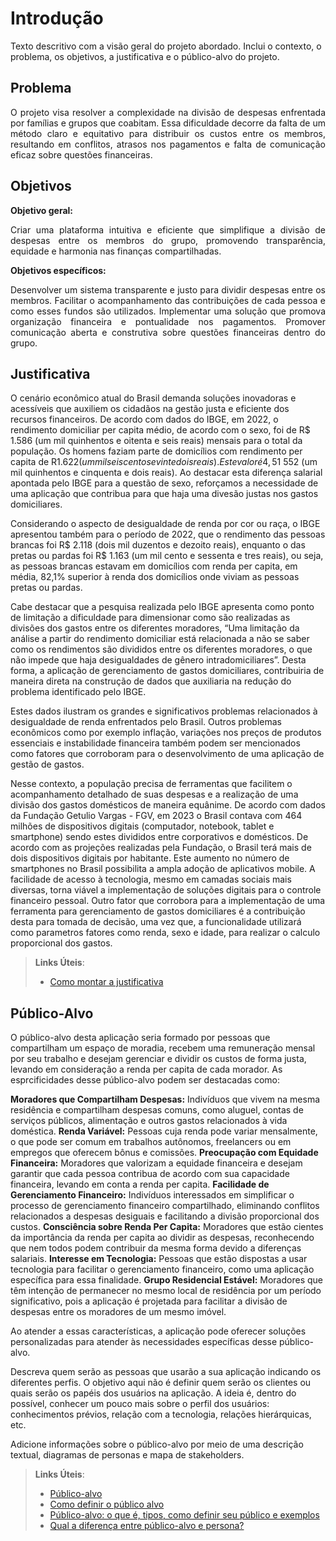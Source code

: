# Introdução

Texto descritivo com a visão geral do projeto abordado. Inclui o contexto, o problema, os objetivos, a justificativa e o público-alvo do projeto.

## Problema
<p align="justify">O projeto visa resolver a complexidade na divisão de despesas enfrentada por famílias e grupos que coabitam. Essa dificuldade decorre da falta de um método claro e equitativo para distribuir os custos entre os membros, resultando em conflitos, atrasos nos pagamentos e falta de comunicação eficaz sobre questões financeiras.</p>

## Objetivos

<strong>Objetivo geral:</strong>
<p align="justify">Criar uma plataforma intuitiva e eficiente que simplifique a divisão de despesas entre os membros do grupo, promovendo transparência, equidade e harmonia nas finanças compartilhadas.</p>

<strong>Objetivos específicos:</strong>
<p align="justify">Desenvolver um sistema transparente e justo para dividir despesas entre os membros.
Facilitar o acompanhamento das contribuições de cada pessoa e como esses fundos são utilizados.
Implementar uma solução que promova organização financeira e pontualidade nos pagamentos.
Promover comunicação aberta e construtiva sobre questões financeiras dentro do grupo.</p>

## Justificativa

O cenário econômico atual do Brasil demanda soluções inovadoras e acessíveis que auxiliem os cidadãos na gestão justa e eficiente dos recursos financeiros. De acordo com dados do IBGE, em 2022, o rendimento domiciliar per capita médio, de acordo com o sexo, foi de R$ 1.586 (um mil quinhentos e oitenta e seis reais) mensais para o total da população.
 Os homens faziam parte de domicílios com rendimento per capita de R$1.622 (um mil seiscentos e vinte dois reais). Este valor é 4,5% maior do que o valor encontrado para as mulheres, R$1 552 (um mil quinhentos e cinquenta e dois reais). 
Ao destacar esta diferença salarial apontada pelo IBGE para a questão de sexo, reforçamos a necessidade de uma aplicação que contribua para que haja uma divesão justas nos gastos domiciliares.

Considerando o aspecto de desigualdade de renda por cor ou raça, o IBGE apresentou também para o  período de 2022, que  o rendimento das pessoas brancas foi R$ 2.118 (dois mil duzentos e dezoito reais), enquanto o das pretas ou pardas foi R$ 1.163 (um mil cento e sessenta e tres reais), ou seja, as pessoas brancas estavam em domicílios com renda per capita, em média, 82,1% superior à renda dos domicílios onde viviam as pessoas pretas ou pardas. 

Cabe destacar que a pesquisa realizada pelo IBGE apresenta como ponto de limitação a dificuldade para dimensionar como são realizadas as divisões dos gastos entre os diferentes moradores, “Uma limitação da análise a partir do rendimento domiciliar está relacionada a não se saber como os rendimentos são divididos entre os diferentes moradores, o que não impede que haja desigualdades de gênero intradomiciliares”.
Desta forma, a aplicação de gerenciamento de gastos domiciliares, contribuiria de maneira direta na construção de dados que  auxiliaria  na redução do problema identificado pelo IBGE.

Estes dados ilustram os grandes e significativos problemas relacionados à desigualdade de renda enfrentados pelo Brasil.  Outros problemas econômicos como por exemplo inflação, variações nos preços de produtos essenciais e instabilidade financeira também podem ser mencionados como fatores que corroboram para o desenvolvimento de uma aplicação de gestão de gastos.

Nesse contexto, a população precisa de ferramentas que facilitem o acompanhamento detalhado de suas despesas e a realização de uma divisão dos gastos domésticos  de maneira equânime.
De acordo com dados da Fundação Getulio Vargas - FGV, em 2023 o Brasil contava com 464 milhões de dispositivos digitais  (computador, notebook, tablet e smartphone) sendo estes divididos entre corporativos e domésticos. De acordo com as projeções realizadas pela Fundação, o Brasil terá mais de dois dispositivos digitais por habitante.
Este aumento no número de smartphones no Brasil possibilita a ampla adoção de aplicativos mobile. A facilidade de acesso à tecnologia, mesmo em camadas sociais mais diversas, torna viável a implementação de soluções digitais para o controle financeiro pessoal.
Outro fator que corrobora para a implementação de uma ferramenta para gerenciamento de gastos domiciliares é a  contribuição desta para tomada de decisão, uma vez que, a funcionalidade utilizará como parametros fatores como renda, sexo e idade, para realizar o  calculo proporcional dos gastos.


> **Links Úteis**:
> - [Como montar a justificativa](https://guiadamonografia.com.br/como-montar-justificativa-do-tcc/)

## Público-Alvo
O público-alvo desta aplicação seria formado por pessoas que compartilham um espaço de moradia, recebem uma remuneração mensal por seu trabalho e desejam gerenciar e dividir os custos de forma justa, levando em consideração a renda per capita de cada morador. As esprcificidades desse público-alvo podem ser destacadas como:

**Moradores que Compartilham Despesas:** Indivíduos que vivem na mesma residência e compartilham despesas comuns, como aluguel, contas de serviços públicos, alimentação e outros gastos relacionados à vida doméstica.
**Renda Variável:** Pessoas cuja renda pode variar mensalmente, o que pode ser comum em trabalhos autônomos, freelancers ou em empregos que oferecem bônus e comissões.
**Preocupação com Equidade Financeira:** Moradores que valorizam a equidade financeira e desejam garantir que cada pessoa contribua de acordo com sua capacidade financeira, levando em conta a renda per capita.
**Facilidade de Gerenciamento Financeiro:** Indivíduos interessados em simplificar o processo de gerenciamento financeiro compartilhado, eliminando conflitos relacionados a despesas desiguais e facilitando a divisão proporcional dos custos.
**Consciência sobre Renda Per Capita:** Moradores que estão cientes da importância da renda per capita ao dividir as despesas, reconhecendo que nem todos podem contribuir da mesma forma devido a diferenças salariais.
**Interesse em Tecnologia:** Pessoas que estão dispostas a usar tecnologia para facilitar o gerenciamento financeiro, como uma aplicação específica para essa finalidade.
**Grupo Residencial Estável:** Moradores que têm intenção de permanecer no mesmo local de residência por um período significativo, pois a aplicação é projetada para facilitar a divisão de despesas entre os moradores de um mesmo imóvel.

Ao atender a essas características, a aplicação pode oferecer soluções personalizadas para atender às necessidades específicas desse público-alvo.


Descreva quem serão as pessoas que usarão a sua aplicação indicando os diferentes perfis. O objetivo aqui não é definir quem serão os clientes ou quais serão os papéis dos usuários na aplicação. A ideia é, dentro do possível, conhecer um pouco mais sobre o perfil dos usuários: conhecimentos prévios, relação com a tecnologia, relações
hierárquicas, etc.

Adicione informações sobre o público-alvo por meio de uma descrição textual, diagramas de personas e mapa de stakeholders.

> **Links Úteis**:
> - [Público-alvo](https://blog.hotmart.com/pt-br/publico-alvo/)
> - [Como definir o público alvo](https://exame.com/pme/5-dicas-essenciais-para-definir-o-publico-alvo-do-seu-negocio/)
> - [Público-alvo: o que é, tipos, como definir seu público e exemplos](https://klickpages.com.br/blog/publico-alvo-o-que-e/)
> - [Qual a diferença entre público-alvo e persona?](https://rockcontent.com/blog/diferenca-publico-alvo-e-persona/)
